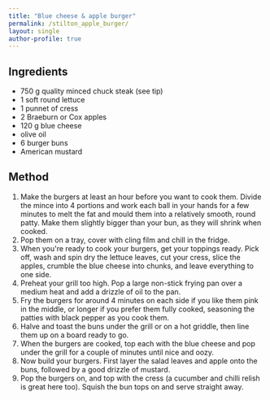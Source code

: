 ```yaml
---
title: "Blue cheese & apple burger"
permalink: /stilton_apple_burger/
layout: single
author-profile: true
---
```

## Ingredients
- 750 g quality minced chuck steak (see tip)
- 1 soft round lettuce
- 1 punnet of cress
- 2 Braeburn or Cox apples
- 120 g blue cheese
- olive oil
- 6 burger buns
- American mustard

## Method
1. Make the burgers at least an hour before you want to cook them. Divide the mince into 4 portions and work each ball in your hands for a few minutes to melt the fat and mould them into a relatively smooth, round patty. Make them slightly bigger than your bun, as they will shrink when cooked.
2. Pop them on a tray, cover with cling film and chill in the fridge.
3. When you're ready to cook your burgers, get your toppings ready. Pick off, wash and spin dry the lettuce leaves, cut your cress, slice the apples, crumble the blue cheese into chunks, and leave everything to one side.
4. Preheat your grill too high. Pop a large non-stick frying pan over a medium heat and add a drizzle of oil to the pan.
5. Fry the burgers for around 4 minutes on each side if you like them pink in the middle, or longer if you prefer them fully cooked, seasoning the patties with black pepper as you cook them.
6. Halve and toast the buns under the grill or on a hot griddle, then line them up on a board ready to go.
7. When the burgers are cooked, top each with the blue cheese and pop under the grill for a couple of minutes until nice and oozy.
8. Now build your burgers. First layer the salad leaves and apple onto the buns, followed by a good drizzle of mustard.
9. Pop the burgers on, and top with the cress (a cucumber and chilli relish is great here too). Squish the bun tops on and serve straight away.
